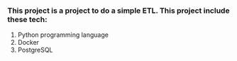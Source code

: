 ### This project is a project to do a simple ETL. This project include these tech:

1. Python programming language
2. Docker
3. PostgreSQL
